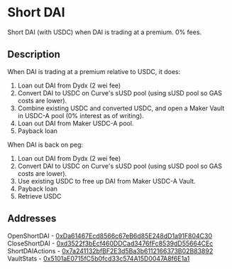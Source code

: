 # Short DAI

Short DAI (with USDC) when DAI is trading at a premium. 0% fees.

## Description

When DAI is trading at a premium relative to USDC, it does:

1. Loan out DAI from Dydx (2 wei fee)
2. Convert DAI to USDC on Curve's sUSD pool (using sUSD pool so GAS costs are lower).
3. Combine existing USDC and converted USDC, and open a Maker Vault in USDC-A pool (0% interest as of writing).
4. Loan out DAI from Maker USDC-A pool.
5. Payback loan

When DAI is back on peg:

1. Loan out DAI from Dydx (2 wei fee)
2. Convert DAI to USDC on Curve's sUSD pool (using sUSD pool so GAS costs are lower).
3. Use existing USDC to free up DAI from Maker USDC-A Vault.
4. Payback loan
5. Retrieve USDC

## Addresses

OpenShortDAI - [0xDa61467Ecd8566c67eB6d85E248dD1a91F804C30](https://etherscan.io/address/0xDa61467Ecd8566c67eB6d85E248dD1a91F804C30)
CloseShortDAI - [0xd3522f3bEcf460DDCad3476fFc8539dD55664CEc](https://etherscan.io/address/0xd3522f3bEcf460DDCad3476fFc8539dD55664CEc)
ShortDAIActions - [0x7a241132bfBF2E3d5Ba3b6112166373B02B83892](https://etherscan.io/address/0x7a241132bfBF2E3d5Ba3b6112166373B02B83892)
VaultStats - [0x5101aE0715fC5b0fcd33c574A15D0047A8f6E1a1](https://etherscan.io/address/0x5101aE0715fC5b0fcd33c574A15D0047A8f6E1a1)